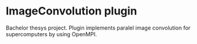 # ImageConvolution plugin

Bachelor thesys project. Plugin implements paralel image convolution for supercomputers by using OpenMPI.
